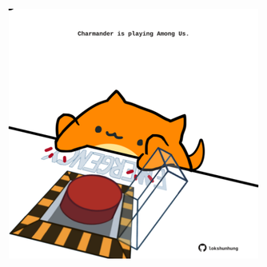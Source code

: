 <!-- built at 21/05/2025, 15:00:37 UTC -->
<p align="center">
  <img width="500" height="500" src="./ReadmeImage.svg">
</p>
